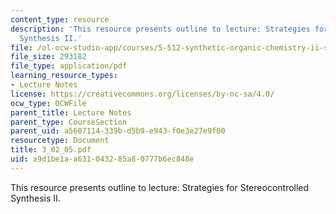 ```yaml
---
content_type: resource
description: 'This resource presents outline to lecture: Strategies for Stereocontrolled
  Synthesis II.'
file: /ol-ocw-studio-app/courses/5-512-synthetic-organic-chemistry-ii-spring-2005/a9d1be1aa631043285a80777b6ec848e_3_02_05.pdf
file_size: 293182
file_type: application/pdf
learning_resource_types:
- Lecture Notes
license: https://creativecommons.org/licenses/by-nc-sa/4.0/
ocw_type: OCWFile
parent_title: Lecture Notes
parent_type: CourseSection
parent_uid: a5607114-339b-d5b9-e943-f0e3e27e9f00
resourcetype: Document
title: 3_02_05.pdf
uid: a9d1be1a-a631-0432-85a8-0777b6ec848e
---
```

This resource presents outline to lecture: Strategies for Stereocontrolled Synthesis II.
